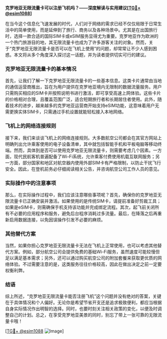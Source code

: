 **克罗地亚无限流量卡可以注册飞机吗？——深度解读与实用建议[[TG💪+ @esim1088](https://t.me/s/esim1088)]**

在当今这个信息化飞速发展的时代，人们对于网络的需求已经不仅仅局限于日常生活中的简单使用，而是延伸到了旅行、商务以及各种场景中。尤其是在出国旅行时，选择一款合适的国际SIM卡或eSIM服务显得尤为重要。克罗地亚作为欧洲的一个热门旅游目的地，其无限流量卡也成为了许多游客关注的对象。然而，关于“克罗地亚无限流量卡是否可以在飞机上使用”的问题，却常常让不少人感到困惑。本文将从多个角度深入探讨这一话题，并为读者提供切实可行的建议。

### 克罗地亚无限流量卡的基本情况

首先，让我们了解一下克罗地亚无限流量卡的一些基本信息。这类卡片通常由当地的通信运营商推出，旨在为用户提供在克罗地亚境内无限制的数据流量服务。用户只需购买相应的SIM卡并按照说明书进行激活，即可享受高速上网体验。这些卡片的价格相对合理，且覆盖范围广泛，适合短期旅行者和长期居住者使用。此外，随着技术的进步，越来越多的克罗地亚运营商开始支持eSIM功能，这意味着用户无需更换实体SIM卡，只需通过手机设置就能轻松接入本地网络。

### 飞机上的网络连接规则

接下来，我们来谈谈飞机上的网络连接规则。大多数航空公司都会在其官方网站上明确列出允许乘客使用的电子设备清单，其中就包括智能手机和平板电脑等移动终端。然而，具体到是否可以使用克罗地亚无限流量卡，则需要考虑几个因素。一方面，现代民航客机普遍配备了Wi-Fi系统，允许乘客付费使用机载互联网服务；另一方面，部分国家和地区对航空器内使用外部SIM卡有严格限制，以防止干扰飞行安全。因此，在登机前务必仔细阅读相关公告，并咨询航空公司工作人员的意见。

### 实际操作中的注意事项

那么，在实际操作过程中，我们应该注意哪些事项呢？首先，确保你的克罗地亚无限流量卡已正确安装并激活。如果使用的是传统SIM卡，请提前准备好剪裁工具；如果是eSIM卡，则需确保手机支持该功能并完成绑定流程。其次，起飞前关闭所有不必要的应用程序和服务，避免后台程序消耗过多流量。最后，在降落之后再重新启用数据连接，以免因误操作引发不必要的麻烦。

### 其他替代方案

当然，如果你担心克罗地亚无限流量卡无法在飞机上正常使用，也可以考虑其他替代方案。例如，部分航空公司会提供免费的基础Wi-Fi服务，虽然速度可能较慢但足以满足基本需求；另外，还可以通过购买航空公司的附加套餐来获取更优质的网络体验。不过需要注意的是，这类服务往往价格较高，因此在做出决定之前一定要权衡利弊。

### 结语

综上所述，“克罗地亚无限流量卡能否注册飞机”这个问题并没有绝对的答案，关键在于具体情况和个人偏好。无论你是希望节省开支还是追求极致便利，都应当根据自身实际情况作出明智的选择。同时，也要时刻关注相关政策的变化，以便及时调整自己的计划。总之，在享受克罗地亚美景的同时，别忘了带上一张可靠的无限流量卡哦！

[[TG💪+ @esim1088](https://t.me/s/esim1088) ![Image](https://i.postimg.cc/4NQfJmqS/Snipaste-2025-05-13-00-14-12.png)]